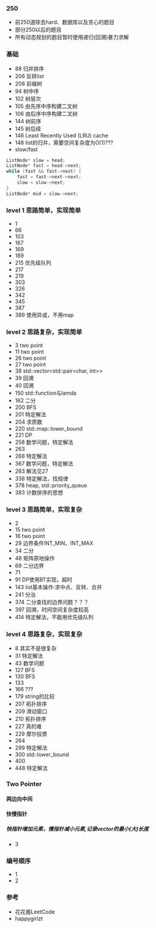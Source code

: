 ### 250
* 前250道除去hard、数据库以及贪心的题目
* 部分250以后的题目
* 所有动态规划的题目暂时使用递归(回溯)暴力求解

### 基础
* 88 归并排序
* 206 反转list
* 208 前缀树
* 94 树中序
* 102 树层次
* 105 由先序中序构建二叉树
* 106 由后序中序构建二叉树
* 144 树前序
* 145 树后续
* 146 Least Recently Used (LRU) cache
* 148 list的归并，需要空间复杂度为O(1)???
* slow/fast
```c++
ListNode* slow = head;
ListNode* fast = head->next;
while (fast && fast->next) {
    fast = fast->next->next;
    slow = slow->next;
}
ListNode* mid = slow->next;
```

### level 1 思路简单，实现简单
* 1
* 66
* 103
* 167
* 169
* 189
* 215 优先级队列
* 217
* 219
* 303
* 326
* 342
* 345
* 387
* 389 使用异或，不用map
  
### level 2 思路复杂，实现简单
* 3 two point
* 11 two point
* 26 two point
* 27 two point
* 38 std::vector<std::pair<char, int>>
* 39 回溯
* 40 回溯
* 150 std::function与lamda
* 162 二分
* 200 BFS
* 201 特定解法
* 204 求质数
* 220 std::map::lower_bound
* 221 DP
* 258 数学问题，特定解法
* 263
* 268 特定解法
* 367 数学问题，特定解法
* 283 解法见27
* 338 特定解法，找规律
* 378 heap, std::priority_queue
* 383 计数排序的思想

### level 3 思路简单，实现复杂
* 2 
* 15 two point
* 16 two point
* 29 边界条件INT_MIN，INT_MAX
* 34 二分
* 48 矩阵原地操作
* 69 二分边界
* 71
* 91 DP使用BT实现，超时
* 143 list基本操作:求中点、反转、合并
* 241 分治
* 374 二分查找的边界问题？？？
* 397 回溯，时间空间复杂度较高
* 414 特定解法，不能用优先级队列

### level 4 思路复杂，实现复杂
* 8 其实不是很复杂
* 31 特定解法
* 43 数学问题
* 127 BFS
* 130 BFS
* 133
* 166 ???
* 179 string的比较
* 207 拓扑排序
* 209 滑动窗口
* 210 拓扑排序
* 227 真的难
* 229 摩尔投票
* 264 
* 299 特定解法
* 300 std::lower_bound
* 400
* 448 特定解法

### Two Pointer
#### 两边向中间
#### 快慢指针
##### 快指针增加元素，慢指针减小元素,记录vector的最小(大)长度
- 3 


### 编号顺序
- 1
- 2 




### 参考
* 花花酱LeetCode
* happygirlzt
